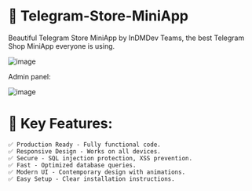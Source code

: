# 🤖 Telegram-Store-MiniApp
Beautiful Telegram Store MiniApp by InDMDev Teams, the best Telegram Shop MiniApp everyone is using.

![image](https://github.com/user-attachments/assets/32791a24-26fe-4b0a-aa73-cc4b0cf9a8a7)


Admin panel:

![image](https://github.com/user-attachments/assets/f6a3e580-bae6-45a6-9e3e-ccb988dfdea4)

# 🚀 Key Features:

    ✅ Production Ready - Fully functional code.
    ✅ Responsive Design - Works on all devices.
    ✅ Secure - SQL injection protection, XSS prevention.
    ✅ Fast - Optimized database queries.
    ✅ Modern UI - Contemporary design with animations.
    ✅ Easy Setup - Clear installation instructions.
